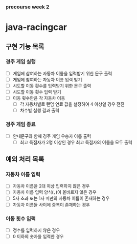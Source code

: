 ### precourse week 2

# java-racingcar

## 구현 기능 목록

### 경주 게임 실행

- [ ] 게임에 참여하는 자동차 이름을 입력받기 위한 문구 출력
- [ ] 게임에 참여하는 자동차 이름 입력 받기
- [ ] 시도할 이동 횟수를 입력받기 위한 문구 출력
- [ ] 시도할 이동 횟수 입력 받기
- [ ] 이동 횟수만큼 각 자동차 이동
  - [ ] 각 자동차별로 랜덤 연료 값을 설정하여 4 이상일 경우 전진
  - [ ] 차수별 실행 결과 출력

### 경주 게임 종료

- [ ] 안내문구와 함께 경주 게임 우승자 이름 출력
  - [ ] 최고 득점자가 2명 이상인 경우 최고 득점자의 이름을 모두 출력

## 예외 처리 목록

### 자동차 이름 입력

- [ ] 자동차 이름을 2대 이상 입력하지 않은 경우
- [ ] 자동차 이름 입력 양식(`,`)이 올바르지 않은 경우
- [ ] 5자 초과 또는 1자 미만의 자동차 이름이 존재하는 경우
- [ ] 자동차 이름들 사이에 중복이 존재하는 경우

### 이동 횟수 입력
- [ ] 정수를 입력하지 않은 경우
- [ ] 0 이하의 숫자를 입력한 경우